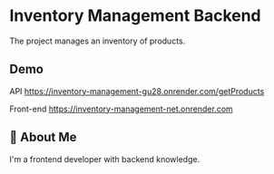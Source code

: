 
# Inventory Management Backend

The project manages an inventory of products.




## Demo

API https://inventory-management-gu28.onrender.com/getProducts

Front-end https://inventory-management-net.onrender.com
## 🚀 About Me
I'm a frontend developer with backend knowledge.

